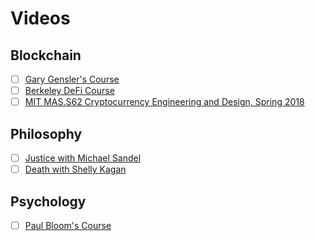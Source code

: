 # Videos

## Blockchain

- [ ] [Gary Gensler's Course](https://www.youtube.com/watch?v=EH6vE97qIP4&list=PLUl4u3cNGP63UUkfL0onkxF6MYgVa04Fn)
- [ ] [Berkeley DeFi Course](https://berkeley-defi.github.io/f21)
- [ ] [MIT MAS.S62 Cryptocurrency Engineering and Design, Spring 2018](https://www.youtube.com/watch?v=IJquEYhiq_U&list=PLUl4u3cNGP61KHzhg3JIJdK08JLSlcLId)

## Philosophy

- [ ] [Justice with Michael Sandel](https://www.youtube.com/watch?v=kBdfcR-8hEY&list=PL30C13C91CFFEFEA6)
- [ ] [Death with Shelly Kagan](https://www.youtube.com/watch?v=p2J7wSuFRl8&list=PLEA18FAF1AD9047B0)

## Psychology

- [ ] [Paul Bloom's Course](https://www.youtube.com/watch?v=P3FKHH2RzjI&list=PL6A08EB4EEFF3E91F)
